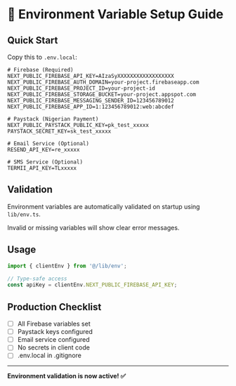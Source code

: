 # 🔧 Environment Variable Setup Guide

## Quick Start

Copy this to `.env.local`:

```env
# Firebase (Required)
NEXT_PUBLIC_FIREBASE_API_KEY=AIzaSyXXXXXXXXXXXXXXXXXX
NEXT_PUBLIC_FIREBASE_AUTH_DOMAIN=your-project.firebaseapp.com
NEXT_PUBLIC_FIREBASE_PROJECT_ID=your-project-id
NEXT_PUBLIC_FIREBASE_STORAGE_BUCKET=your-project.appspot.com
NEXT_PUBLIC_FIREBASE_MESSAGING_SENDER_ID=123456789012
NEXT_PUBLIC_FIREBASE_APP_ID=1:123456789012:web:abcdef

# Paystack (Nigerian Payment)
NEXT_PUBLIC_PAYSTACK_PUBLIC_KEY=pk_test_xxxxx
PAYSTACK_SECRET_KEY=sk_test_xxxxx

# Email Service (Optional)
RESEND_API_KEY=re_xxxxx

# SMS Service (Optional)
TERMII_API_KEY=TLxxxxx
```

## Validation

Environment variables are automatically validated on startup using `lib/env.ts`.

Invalid or missing variables will show clear error messages.

## Usage

```typescript
import { clientEnv } from '@/lib/env';

// Type-safe access
const apiKey = clientEnv.NEXT_PUBLIC_FIREBASE_API_KEY;
```

## Production Checklist

- [ ] All Firebase variables set
- [ ] Paystack keys configured
- [ ] Email service configured
- [ ] No secrets in client code
- [ ] .env.local in .gitignore

---

**Environment validation is now active! ✅**
